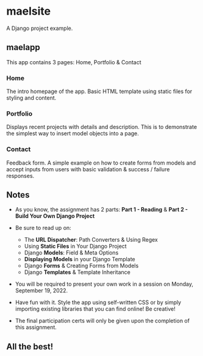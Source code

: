 # maelsite
A Django project example. 

## maelapp
This app contains 3 pages: Home, Portfolio & Contact


### Home
The intro homepage of the app. Basic HTML template using static files for styling and content.


### Portfolio
Displays recent projects with details and description. This is to demonstrate the simplest way to insert model objects into a page.


### Contact
Feedback form. A simple example on how to create forms from models and accept inputs from users with basic validation & success / failure responses.


## Notes
* As you know, the assignment has 2 parts: **Part 1 - Reading** & **Part 2 - Build Your Own Django Project**
* Be sure to read up on:
  * The **URL Dispatcher**: Path Converters & Using Regex
  * Using **Static Files** in Your Django Project
  * Django **Models**: Field & Meta Options
  * **Displaying Models** in your Django Template
  * Django **Forms** & Creating Forms from Models
  * Django **Templates** & Template Inheritance

* You will be required to present your own work in a session on Monday, September 19, 2022.
* Have fun with it. Style the app using self-written CSS or by simply importing existing libraries that you can find online! Be creative!
* The final participation certs will only be given upon the completion of this assignment.

## All the best!
